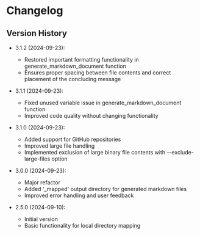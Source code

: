 # Changelog

## Version History

- 3.1.2 (2024-09-23):
  - Restored important formatting functionality in generate_markdown_document function
  - Ensures proper spacing between file contents and correct placement of the concluding message

- 3.1.1 (2024-09-23):
  - Fixed unused variable issue in generate_markdown_document function
  - Improved code quality without changing functionality

- 3.1.0 (2024-09-23):
  - Added support for GitHub repositories
  - Improved large file handling
  - Implemented exclusion of large binary file contents with --exclude-large-files option

- 3.0.0 (2024-09-23):
  - Major refactor
  - Added '_mapped' output directory for generated markdown files
  - Improved error handling and user feedback

- 2.5.0 (2024-09-10):
  - Initial version
  - Basic functionality for local directory mapping
